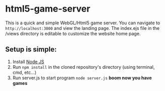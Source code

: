 # html5-game-server

This is a quick and simple WebGL/Html5 game server. 
You can navigate to ```http://localhost:3000``` and view the landing page. 
The index.ejs file in the /views directory is editable to customize the website home page.

## Setup is simple:
1. Install <a href='https://nodejs.org/en/'>Node JS</a>
2. Run ```npm install``` in the cloned repository's directory (using terminal, cmd, etc...)
3. Run server.js to start program ```node server.js```
**boom now you have games**
